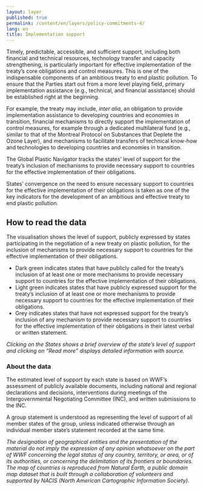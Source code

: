 ```yaml
---
layout: layer
published: true
permalink: /content/en/layers/policy-commitments-4/
lang: en
title: Implementation support
---
```


Timely, predictable, accessible, and sufficient support, including both financial and technical resources, technology transfer and capacity strengthening, is particularly important for effective implementation of the treaty’s core obligations and control measures. This is one of the indispensable components of an ambitious treaty to end plastic pollution. To ensure that the Parties start out from a more level playing field, primary implementation assistance (e.g., technical, and financial assistance) should be established right at the beginning.

For example, the treaty may include, _inter alia_, an obligation to provide implementation assistance to developing countries and economies in transition, financial mechanisms to directly support the implementation of control measures, for example through a dedicated multilateral fund (e.g., similar to that of the Montreal Protocol on Substances that Deplete the Ozone Layer), and mechanisms to facilitate transfers of technical know-how and technologies to developing countries and economies in transition.

The Global Plastic Navigator tracks the states’ level of support for the treaty’s inclusion of mechanisms to provide necessary support to countries for the effective implementation of their obligations.

States’ convergence on the need to ensure necessary support to countries for the effective implementation of their obligations is taken as one of the key indicators for the development of an ambitious and effective treaty to end plastic pollution.



## How to read the data


The visualisation shows the level of support, publicly expressed by states participating in the negotiation of a new treaty on plastic pollution, for the inclusion of mechanisms to provide necessary support to countries for the effective implementation of their obligations.

* Dark green indicates states that have publicly called for the treaty’s inclusion of at least one or more mechanisms to provide necessary support to countries for the effective implementation of their obligations.
* Light green indicates states that have publicly expressed support for the treaty’s inclusion of at least one or more mechanisms to provide necessary support to countries for the effective implementation of their obligations.
* Grey indicates states that have not expressed support for the treaty’s inclusion of any mechanism to provide necessary support to countries for the effective implementation of their obligations in their latest verbal or written statement.

_Clicking on the States shows a brief overview of the state’s level of support and clicking on “Read more” displays detailed information with source._

### About the data

The estimated level of support by each state is based on WWF’s assessment of publicly available documents, including national and regional declarations and decisions, interventions during meetings of the Intergovernmental Negotiating Committee (INC), and written submissions to the INC.

A group statement is understood as representing the level of support of all member states of the group, unless indicated otherwise through an individual member state’s statement recorded at the same time.

_The designation of geographical entities and the presentation of the material do not imply the expression of any opinion whatsoever on the part of WWF concerning the legal status of any country, territory, or area, or of its authorities, or concerning the delimitation of its frontiers or boundaries. The map of countries is reproduced from Natural Earth, a public domain map dataset that is built through a collaboration of volunteers and supported by NACIS (North American Cartographic Information Society)._
